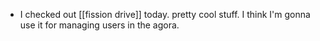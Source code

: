 - I checked out [[fission drive]] today. pretty cool stuff. I think I'm gonna use it for managing users in the agora. 